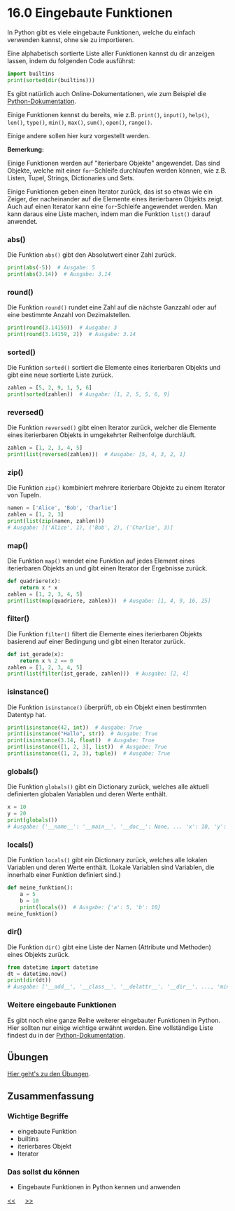 # 16.0 Eingebaute Funktionen

In Python gibt es viele eingebaute Funktionen,
welche du einfach verwenden kannst, ohne sie zu importieren.

Eine alphabetisch sortierte Liste aller Funktionen kannst du dir anzeigen lassen, 
indem du folgenden Code ausführst:

```python
import builtins
print(sorted(dir(builtins)))
```

Es gibt natürlich auch Online-Dokumentationen,
wie zum Beispiel die 
[Python-Dokumentation](https://docs.python.org/3/library/functions.html).

Einige Funktionen kennst du bereits, wie z.B. 
`print()`, `input()`, `help()`, `len()`, `type()`, 
`min()`, `max()`, `sum()`, `open()`, `range()`.

Einige andere sollen hier kurz vorgestellt werden. 

**Bemerkung:**

Einige Funktionen werden auf "iterierbare Objekte" angewendet.
Das sind Objekte, welche mit einer `for`-Schleife durchlaufen werden können,
wie z.B. Listen, Tupel, Strings, Dictionaries und Sets.

Einige Funktionen geben einen Iterator zurück,
das ist so etwas wie ein Zeiger, 
der nacheinander auf die Elemente eines iterierbaren Objekts zeigt.
Auch auf einen Iterator kann eine `for`-Schleife angewendet werden.
Man kann daraus eine Liste machen, indem man die Funktion `list()` darauf anwendet.

### abs()
Die Funktion `abs()` gibt den Absolutwert einer Zahl zurück.
```python
print(abs(-5))  # Ausgabe: 5
print(abs(3.14))  # Ausgabe: 3.14
```

### round()
Die Funktion `round()` rundet eine Zahl auf die nächste Ganzzahl 
oder auf eine bestimmte Anzahl von Dezimalstellen.
```python
print(round(3.14159))  # Ausgabe: 3
print(round(3.14159, 2))  # Ausgabe: 3.14
```


### sorted()
Die Funktion `sorted()` sortiert die Elemente eines iterierbaren 
Objekts und gibt eine neue sortierte Liste zurück.
```python
zahlen = [5, 2, 9, 1, 5, 6]
print(sorted(zahlen))  # Ausgabe: [1, 2, 5, 5, 6, 9]
```
### reversed()
Die Funktion `reversed()` gibt einen Iterator zurück, 
welcher die Elemente eines iterierbaren Objekts in umgekehrter 
Reihenfolge durchläuft.
```python
zahlen = [1, 2, 3, 4, 5]
print(list(reversed(zahlen)))  # Ausgabe: [5, 4, 3, 2, 1]
```


### zip()
Die Funktion `zip()` kombiniert mehrere iterierbare Objekte 
zu einem Iterator von Tupeln.
```python
namen = ['Alice', 'Bob', 'Charlie']
zahlen = [1, 2, 3]
print(list(zip(namen, zahlen)))
# Ausgabe: [('Alice', 1), ('Bob', 2), ('Charlie', 3)]
```
### map()
Die Funktion `map()` wendet eine Funktion auf jedes Element eines 
iterierbaren Objekts an und gibt einen Iterator der Ergebnisse zurück.
```python
def quadriere(x):
    return x * x
zahlen = [1, 2, 3, 4, 5]
print(list(map(quadriere, zahlen)))  # Ausgabe: [1, 4, 9, 16, 25]
```

### filter()
Die Funktion `filter()` filtert die Elemente eines iterierbaren Objekts 
basierend auf einer Bedingung und gibt einen Iterator zurück.
```python
def ist_gerade(x):
    return x % 2 == 0
zahlen = [1, 2, 3, 4, 5]
print(list(filter(ist_gerade, zahlen)))  # Ausgabe: [2, 4]
```

### isinstance()
Die Funktion `isinstance()` überprüft, 
ob ein Objekt einen bestimmten Datentyp hat.
```python
print(isinstance(42, int))  # Ausgabe: True
print(isinstance("Hallo", str))  # Ausgabe: True
print(isinstance(3.14, float))  # Ausgabe: True
print(isinstance([1, 2, 3], list))  # Ausgabe: True
print(isinstance((1, 2, 3), tuple))  # Ausgabe: True
```

### globals()
Die Funktion `globals()` gibt ein Dictionary zurück,
welches alle aktuell definierten globalen Variablen und deren Werte enthält.
```python
x = 10
y = 20
print(globals())
# Ausgabe: {'__name__': '__main__', '__doc__': None, ... 'x': 10, 'y': 20}
````

### locals()
Die Funktion `locals()` gibt ein Dictionary zurück,
welches alle lokalen Variablen und deren Werte enthält.
(Lokale Variablen sind Variablen,
die innerhalb einer Funktion definiert sind.)

```python
def meine_funktion():
    a = 5
    b = 10
    print(locals())  # Ausgabe: {'a': 5, 'b': 10}
meine_funktion()
```

### dir()
Die Funktion `dir()` gibt eine Liste der Namen (Attribute und Methoden)
eines Objekts zurück.
```python
from datetime import datetime
dt = datetime.now()
print(dir(dt))
# Ausgabe: ['__add__', '__class__', '__delattr__', '__dir__', ..., 'minute', 'month', 'now', ...]
```

### Weitere eingebaute Funktionen
Es gibt noch eine ganze Reihe weiterer eingebauter Funktionen in Python.
Hier sollten nur einige wichtige erwähnt werden.
Eine vollständige Liste findest du in der
[Python-Dokumentation](https://docs.python.org/3/library/functions.html).

## Übungen
[Hier geht's zu den Übungen](../uebungen/UE_16.0_eingebaute_Funktionen.md).

## Zusammenfassung
### Wichtige Begriffe
- eingebaute Funktion
- builtins
- iterierbares Objekt
- Iterator

### Das sollst du können
- Eingebaute Funktionen in Python kennen und anwenden

[<<](15.1_list_comprehension.md) &emsp; [>>](20.0_Infos_Teil2.md)



